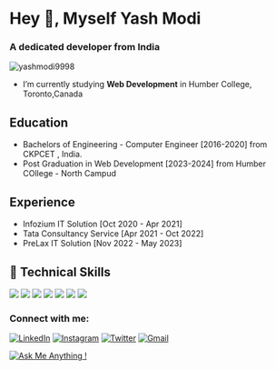 Hey 👋, Myself Yash Modi
========================

### A dedicated developer from India

![yashmodi9998](https://komarev.com/ghpvc/?username=yashmodi9998&label=Profile%20views&color=0e75b6&style=flat)

- I’m currently studying **Web Development** in Humber College, Toronto,Canada
  
## Education 
- Bachelors of Engineering - Computer Engineer [2016-2020] from CKPCET , India.
- Post Graduation in Web Development [2023-2024] from Humber COllege - North Campud

## Experience
- Infozium IT Solution [Oct 2020 - Apr 2021]
- Tata Consultancy Service [Apr 2021 - Oct 2022]
- PreLax IT Solution [Nov 2022 - May 2023]
  
## 💼 Technical Skills


![](https://img.shields.io/badge/Code-JavaScript-informational?style=flat&logo=JavaScript&color=F7DF1E)
![](https://img.shields.io/badge/Code-HTML5-informational?style=flat&logo=HTML5&color=E34F26)
![](https://img.shields.io/badge/Code-SQLite-informational?style=flat&logo=SQLite&color=003B57)
![](https://img.shields.io/badge/Code-React-informational?style=flat&logo=react&color=61DAFB)
![](https://img.shields.io/badge/Style-CSS3-informational?style=flat&logo=CSS3&color=1572B6)
![](https://img.shields.io/badge/Tools-Git-informational?style=flat&logo=Git&color=F05032)
![](https://img.shields.io/badge/Tools-GitHub-informational?style=flat&logo=GitHub&color=181717)


  
### Connect with me:
[![LinkedIn](https://img.shields.io/badge/linkedin-%230077B5.svg?style=for-the-badge&logo=linkedin&logoColor=white)](https://www.linkedin.com/in/yash-modi-0a551b133/)
[![Instagram](https://img.shields.io/badge/Instagram-%23E4405F.svg?style=for-the-badge&logo=Instagram&logoColor=white)](https://www.instagram.com/yash__modi_/)
[![Twitter](https://img.shields.io/badge/Twitter-%231DA1F2.svg?style=for-the-badge&logo=Twitter&logoColor=white)](https://twitter.com/ImYmodi)
[![Gmail](https://img.shields.io/badge/Gmail-D14836?style=for-the-badge&logo=gmail&logoColor=white)](mailto:yashmodi998@gmail.com)




[![Ask Me Anything !](https://img.shields.io/badge/Ask%20me-anything-1abc9c.svg)](https://GitHub.com/yashmodi9998)


